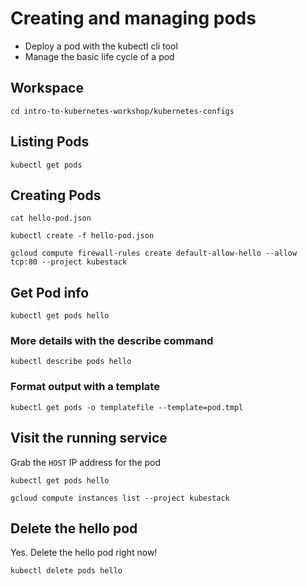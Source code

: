 # Creating and managing pods

* Deploy a pod with the kubectl cli tool
* Manage the basic life cycle of a pod

## Workspace

```
cd intro-to-kubernetes-workshop/kubernetes-configs
```

## Listing Pods

```
kubectl get pods
```

## Creating Pods

```
cat hello-pod.json
```

```
kubectl create -f hello-pod.json
```

```
gcloud compute firewall-rules create default-allow-hello --allow tcp:80 --project kubestack
```

## Get Pod info

```
kubectl get pods hello
```

### More details with the describe command

```
kubectl describe pods hello
```

### Format output with a template

```
kubectl get pods -o templatefile --template=pod.tmpl
```

## Visit the running service

Grab the `HOST` IP address for the pod

```
kubectl get pods hello
```

```
gcloud compute instances list --project kubestack
```

## Delete the hello pod

Yes. Delete the hello pod right now!

```
kubectl delete pods hello
```
